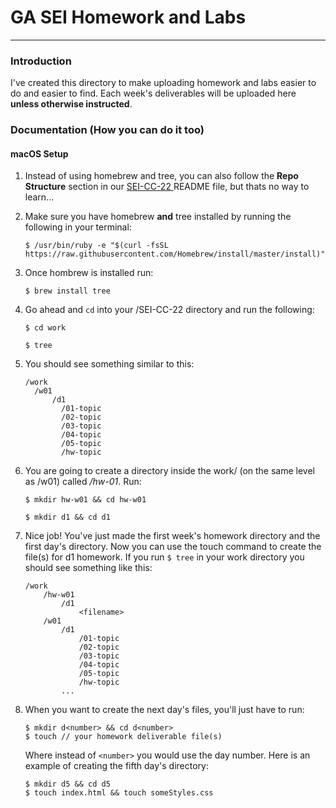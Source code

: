 [My Logo]: https://pasteboard.co/IbDkXU2.jpg

# GA SEI Homework and Labs 

---

### Introduction

I've created this directory to make uploading homework and labs easier to do and easier to find.  Each week's deliverables will be uploaded here __unless otherwise instructed__.

### Documentation (How you can do it too)
#### macOS Setup
1. Instead of using homebrew and tree, you can also follow the **Repo Structure** section in our <a href="https://git.generalassemb.ly/gideonjr/SEI-CC-2 " target="_blank">SEI-CC-22 </a> README file, but thats no way to learn...

2. Make sure you have homebrew __and__ tree installed by running the following in your terminal: 
    ```
    $ /usr/bin/ruby -e "$(curl -fsSL https://raw.githubusercontent.com/Homebrew/install/master/install)"
    ```
3. Once hombrew is installed run:
    ```
    $ brew install tree
    ```
4. Go ahead and `cd` into your /SEI-CC-22 directory and run the following:
   ```
   $ cd work
   ```
   ```
   $ tree
   ```
5. You should see something similar to this:
    ```
    /work
      /w01
          /d1
            /01-topic
            /02-topic
            /03-topic
            /04-topic
            /05-topic
            /hw-topic
    ```
6. You are going to create a directory inside the work/ (on the same level as /w01) called */hw-01*. Run: 
   ```
   $ mkdir hw-w01 && cd hw-w01
   ```
   ```
   $ mkdir d1 && cd d1
   ```
7. Nice job! You've just made the first week's homework directory and the first day's directory. Now you can use the touch command to create the file(s) for d1 homework. If you run `$ tree` in your work directory you should see something like this:
    ```
    /work
        /hw-w01
            /d1
                <filename>
        /w01
            /d1
                /01-topic
                /02-topic
                /03-topic
                /04-topic
                /05-topic
                /hw-topic
            ...
    ```

8. When you want to create the next day's files, you'll just have to run:
   ```
   $ mkdir d<number> && cd d<number>
   $ touch // your homework deliverable file(s)
   ```
   Where instead of `<number>` you would use the day number. Here is an example of creating the fifth day's directory:
   ```
   $ mkdir d5 && cd d5
   $ touch index.html && touch someStyles.css
   ```
